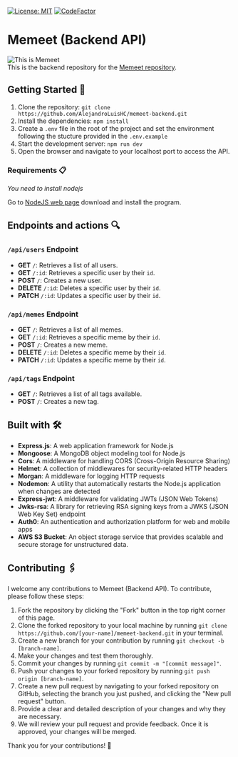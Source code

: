 [![License: MIT](https://img.shields.io/badge/License-MIT-yellow.svg)](https://opensource.org/licenses/MIT)
[![CodeFactor](https://www.codefactor.io/repository/github/alejandroluishc/memeet-backend/badge)](https://www.codefactor.io/repository/github/alejandroluishc/memeet-backend)
# Memeet (Backend API)
![This is Memeet](https://gifybucket.s3.eu-west-1.amazonaws.com/memeat+banner.png)
<br/>
This is the backend repository for the [Memeet repository](https://github.com/AlejandroLuisHC/memeet).

## Getting Started 🚀

1. Clone the repository: `git clone https://github.com/AlejandroLuisHC/memeet-backend.git`
2. Install the dependencies: `npm install`
3. Create a `.env` file in the root of the project and set the environment following the stucture provided in the `.env.example`
4. Start the development server: `npm run dev`
5. Open the browser and navigate to your localhost port to access the API.

### Requirements 📋

_You need to install nodejs_

Go to [NodeJS web page](https://nodejs.org/es/) download and install the
program.

## Endpoints and actions 🔍

### `/api/users` Endpoint

- **GET** `/`: Retrieves a list of all users.
- **GET** `/:id`: Retrieves a specific user by their `id`.
- **POST** `/`: Creates a new user.
- **DELETE** `/:id`: Deletes a specific user by their `id`.
- **PATCH** `/:id`: Updates a specific user by their `id`. 

### `/api/memes` Endpoint

- **GET** `/`: Retrieves a list of all memes.
- **GET** `/:id`: Retrieves a specific meme by their `id`.
- **POST** `/`: Creates a new meme.
- **DELETE** `/:id`: Deletes a specific meme by their `id`.
- **PATCH** `/:id`: Updates a specific meme by their `id`. 

### `/api/tags` Endpoint

- **GET** `/`: Retrieves a list of all tags available.
- **POST** `/`: Creates a new tag.

## Built with 🛠️
- **Express.js**: A web application framework for Node.js
- **Mongoose**: A MongoDB object modeling tool for Node.js
- **Cors**: A middleware for handling CORS (Cross-Origin Resource Sharing)
- **Helmet**: A collection of middlewares for security-related HTTP headers
- **Morgan**: A middleware for logging HTTP requests
- **Nodemon**: A utility that automatically restarts the Node.js application when changes are detected
- **Express-jwt**: A middleware for validating JWTs (JSON Web Tokens)
- **Jwks-rsa**: A library for retrieving RSA signing keys from a JWKS (JSON Web Key Set) endpoint
- **Auth0**: An authentication and authorization platform for web and mobile apps
- **AWS S3 Bucket**: An object storage service that provides scalable and secure storage for unstructured data.

## Contributing 🖇️

I welcome any contributions to Memeet (Backend API). To contribute, please follow these steps:

1. Fork the repository by clicking the "Fork" button in the top right corner of this page.
2. Clone the forked repository to your local machine by running `git clone https://github.com/[your-name]/memeet-backend.git` in your terminal.
3. Create a new branch for your contribution by running `git checkout -b [branch-name]`.
4. Make your changes and test them thoroughly.
5. Commit your changes by running `git commit -m "[commit message]"`.
6. Push your changes to your forked repository by running `git push origin [branch-name]`.
7. Create a new pull request by navigating to your forked repository on GitHub, selecting the branch you just pushed, and clicking the "New pull request" button.
8. Provide a clear and detailed description of your changes and why they are necessary.
9. We will review your pull request and provide feedback. Once it is approved, your changes will be merged.

Thank you for your contributions! 🎉
